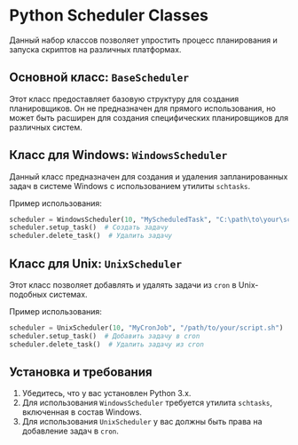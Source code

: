 
# Python Scheduler Classes

Данный набор классов позволяет упростить процесс планирования и запуска скриптов на различных платформах.

## Основной класс: `BaseScheduler`

Этот класс предоставляет базовую структуру для создания планировщиков. Он не предназначен для прямого использования, но может быть расширен для создания специфических планировщиков для различных систем.

## Класс для Windows: `WindowsScheduler`

Данный класс предназначен для создания и удаления запланированных задач в системе Windows с использованием утилиты `schtasks`.

Пример использования:

```python
scheduler = WindowsScheduler(10, "MyScheduledTask", "C:\path\to\your\script.bat")
scheduler.setup_task()  # Создать задачу
scheduler.delete_task()  # Удалить задачу
```

## Класс для Unix: `UnixScheduler`

Этот класс позволяет добавлять и удалять задачи из `cron` в Unix-подобных системах.

Пример использования:

```python
scheduler = UnixScheduler(10, "MyCronJob", "/path/to/your/script.sh")
scheduler.setup_task()  # Добавить задачу в cron
scheduler.delete_task()  # Удалить задачу из cron
```

## Установка и требования

1. Убедитесь, что у вас установлен Python 3.x.
2. Для использования `WindowsScheduler` требуется утилита `schtasks`, включенная в состав Windows.
3. Для использования `UnixScheduler` у вас должны быть права на добавление задач в `cron`.
